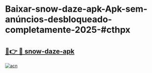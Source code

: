 # Baixar-snow-daze-apk-Apk-sem-anúncios-desbloqueado-completamente-2025-#cthpx

# <h2><a href="https://ainizakaria.my?title=snow-daze-apk&ref=24M">🔗👉 🔴 snow-daze-apk</a></h2>

[![acn](https://github.com/user-attachments/assets/0f9c940e-d8b0-45ae-aac7-cd30a18b3e1c)](https://ainizakaria.my?title=snow-daze-apk&ref=24M)

